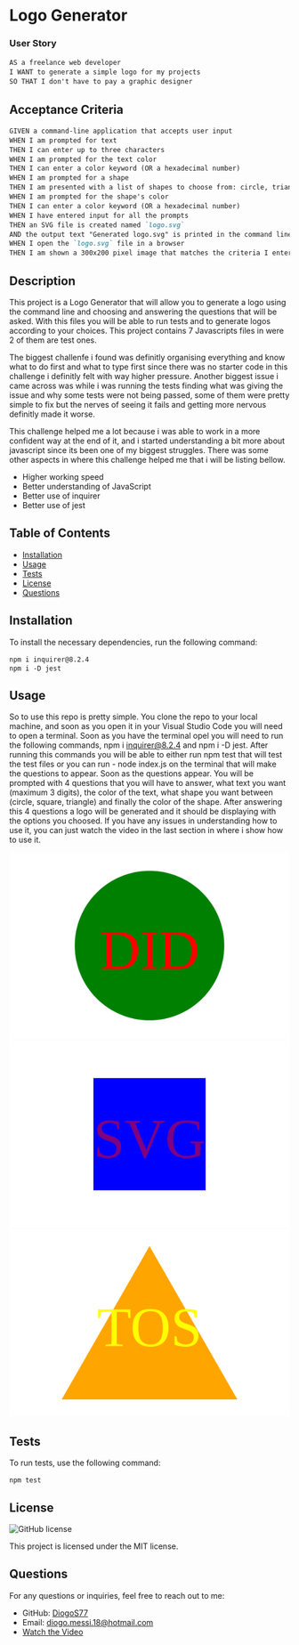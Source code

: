# Logo Generator

### User Story

```md
AS a freelance web developer
I WANT to generate a simple logo for my projects
SO THAT I don't have to pay a graphic designer
```

## Acceptance Criteria

```md
GIVEN a command-line application that accepts user input
WHEN I am prompted for text
THEN I can enter up to three characters
WHEN I am prompted for the text color
THEN I can enter a color keyword (OR a hexadecimal number)
WHEN I am prompted for a shape
THEN I am presented with a list of shapes to choose from: circle, triangle, and square
WHEN I am prompted for the shape's color
THEN I can enter a color keyword (OR a hexadecimal number)
WHEN I have entered input for all the prompts
THEN an SVG file is created named `logo.svg`
AND the output text "Generated logo.svg" is printed in the command line
WHEN I open the `logo.svg` file in a browser
THEN I am shown a 300x200 pixel image that matches the criteria I entered
```

## Description

This project is a Logo Generator that will allow you to generate a logo using the command line and choosing and answering the questions that will be asked. With this files you will be able to run tests and to generate logos according to your choices. This project contains 7 Javascripts files in were 2 of them are test ones.

The biggest challenfe i found was definitly organising everything and know what to do first and what to type first since there was no starter code in this challenge i definitly felt with way higher pressure. Another biggest issue i came across was while i was running the tests finding what was giving the issue and why some tests were not being passed, some of them were pretty simple to fix but the nerves of seeing it fails and getting more nervous definitly made it worse.

This challenge helped me a lot because i was able to work in a more confident way at the end of it, and i started understanding a bit more about javascript since its been one of my biggest struggles. There was some other aspects in where this challenge helped me that i will be listing bellow.

* Higher working speed
* Better understanding of JavaScript
* Better use of inquirer
* Better use of jest

## Table of Contents

- [Installation](#installation)
- [Usage](#usage)
- [Tests](#tests)
- [License](#license)
- [Questions](#questions)

## Installation

To install the necessary dependencies, run the following command:
```
npm i inquirer@8.2.4
npm i -D jest
```

## Usage

So to use this repo is pretty simple. You clone the repo to your local machine, and soon as you open it in your Visual Studio Code you will need to open a terminal. Soon as you have the terminal opel you will need to run the following commands, npm i inquirer@8.2.4 and npm i -D jest. After running this commands you will be able to either run npm test that will test the test files or you can run - node index.js on the terminal that will make the questions to appear. Soon as the questions appear. You will be prompted with 4 questions that you will have to answer, what text you want (maximum 3 digits), the color of the text, what shape you want between (circle, square, triangle) and finally the color of the shape. After answering this 4 questions a logo will be generated and it should be displaying with the options you choosed. If you have any issues in understanding how to use it, you can just watch the video in the last section in where i show how to use it.

![Logo 1](./logos/circle.svg)
![Logo 2](./logos/square.svg)
![Logo 3](./logos/triangle.svg)

## Tests

To run tests, use the following command:
```
npm test
```

## License

![GitHub license](https://img.shields.io/badge/license-MIT-blue.svg)

This project is licensed under the MIT license.

## Questions

For any questions or inquiries, feel free to reach out to me:
- GitHub: [DiogoS77](https://github.com/DiogoS77)
- Email: diogo.messi.18@hotmail.com
- [Watch the Video](https://drive.google.com/file/d/1cilL14yz4INpE0AiirkJlMNWpNoO-4Ap/view)
